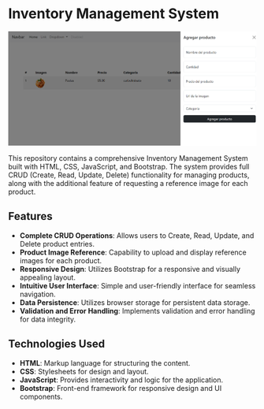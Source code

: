 # Inventory Management System

![Product Image](./img/cover-img.png)

This repository contains a comprehensive Inventory Management System built with HTML, CSS, JavaScript, and Bootstrap. The system provides full CRUD (Create, Read, Update, Delete) functionality for managing products, along with the additional feature of requesting a reference image for each product.

## Features

- **Complete CRUD Operations**: Allows users to Create, Read, Update, and Delete product entries.
- **Product Image Reference**: Capability to upload and display reference images for each product.
- **Responsive Design**: Utilizes Bootstrap for a responsive and visually appealing layout.
- **Intuitive User Interface**: Simple and user-friendly interface for seamless navigation.
- **Data Persistence**: Utilizes browser storage for persistent data storage.
- **Validation and Error Handling**: Implements validation and error handling for data integrity.

## Technologies Used

- **HTML**: Markup language for structuring the content.
- **CSS**: Stylesheets for design and layout.
- **JavaScript**: Provides interactivity and logic for the application.
- **Bootstrap**: Front-end framework for responsive design and UI components.
